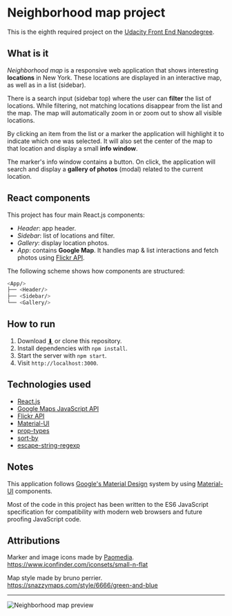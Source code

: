 # Neighborhood map project

This is the eighth required project on the [Udacity Front End Nanodegree](https://eu.udacity.com/course/front-end-web-developer-nanodegree--nd001).

## What is it

*Neighborhood map* is a responsive web application that shows interesting **locations** in New York. These locations are displayed in an interactive map, as well as in a list (sidebar).

There is a search input (sidebar top) where the user can **filter** the list of locations. While filtering, not matching locations disappear from the list and the map. The map will automatically zoom in or zoom out to show all visible locations.

By clicking an item from the list or a marker the application will highlight it to indicate which one was selected. It will also set the center of the map to that location and display a small **info window**. 

The marker's info window contains a button. On click, the application will search and display a **gallery of photos** (modal) related to the current location.

## React components

This project has four main React.js components:

* *Header*: app header.
* *Sidebar*: list of locations and filter.
* *Gallery*: display location photos.
* *App*: contains **Google Map**. It handles map & list interactions and fetch photos using [Flickr API](https://www.flickr.com/services/api/).

The following scheme shows how components are structured:

```bash
<App/>
├── <Header/>
├── <Sidebar/>
└── <Gallery/>
```

## How to run

1. Download [⬇](https://github.com/BycorSanchez/neighborhood-map/archive/master.zip) or clone this repository.
2. Install dependencies with `npm install`.
3. Start the server with `npm start`.
4. Visit `http://localhost:3000`.

## Technologies used

* [React.js](https://reactjs.org/)
* [Google Maps JavaScript API](https://developers.google.com/maps/documentation/javascript/)
* [Flickr API](https://www.flickr.com/services/api/)
* [Material-UI](https://material-ui.com/)
* [prop-types](https://github.com/facebook/prop-types)
* [sort-by](https://github.com/kvnneff/sort-by)
* [escape-string-regexp](https://github.com/sindresorhus/escape-string-regexp)

## Notes

This application follows [Google's Material Design](https://material.io/) system by using [Material-UI](https://material-ui.com/) components.

Most of the code in this project has been written to the ES6 JavaScript specification for compatibility with modern web browsers and future proofing JavaScript code.

## Attributions

Marker and image icons made by [Paomedia](https://www.iconfinder.com/paomedia). https://www.iconfinder.com/iconsets/small-n-flat

Map style made by bruno perrier. https://snazzymaps.com/style/6666/green-and-blue

----
![Neighborhood map preview](img/app.gif)